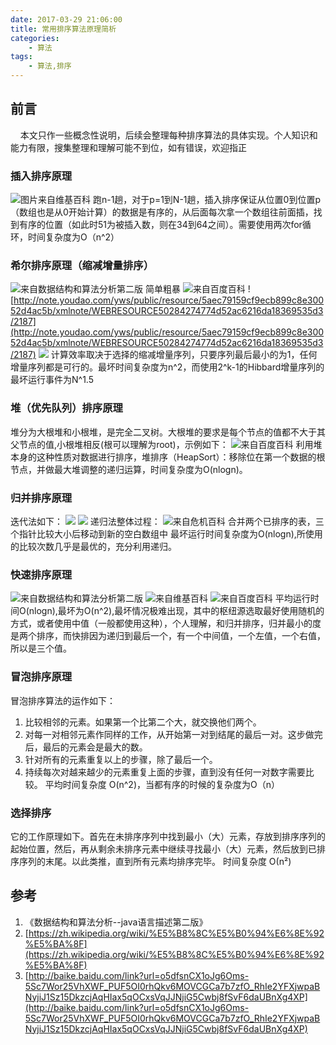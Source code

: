 ```yaml
---
date: 2017-03-29 21:06:00
title: 常用排序算法原理简析
categories:
    - 算法
tags:
    - 算法,排序
---
```


## 前言
&nbsp;&nbsp;&nbsp;&nbsp;本文只作一些概念性说明，后续会整理每种排序算法的具体实现。个人知识和能力有限，搜集整理和理解可能不到位，如有错误，欢迎指正

###  插入排序原理
![图片来自维基百科](http://note.youdao.com/yws/public/resource/5aec79159cf9ecb899c8e30052d4ac5b/xmlnote/WEBRESOURCE9f716efb16a8a8f0afd7e680b3c44e65/2165)
跑n-1趟，对于p=1到N-1趟，插入排序保证从位置0到位置p（数组也是从0开始计算）的数据是有序的，从后面每次拿一个数组往前面插，找到有序的位置（如此时51为被插入数，则在34到64之间）。需要使用两次for循环，时间复杂度为O（n^2）

### 希尔排序原理（缩减增量排序）
![来自数据结构和算法分析第二版](http://note.youdao.com/yws/public/resource/5aec79159cf9ecb899c8e30052d4ac5b/xmlnote/WEBRESOURCE0c8a7c35207eb9b646d68c56a1fb9c54/2182)
简单粗暴
![来自百度百科](http://note.youdao.com/yws/public/resource/5aec79159cf9ecb899c8e30052d4ac5b/xmlnote/WEBRESOURCEad0d8d96e1014ef6f7f10915602a1532/2237)
![http://note.youdao.com/yws/public/resource/5aec79159cf9ecb899c8e30052d4ac5b/xmlnote/WEBRESOURCE50284274774d52ac6216da18369535d3/2187](http://note.youdao.com/yws/public/resource/5aec79159cf9ecb899c8e30052d4ac5b/xmlnote/WEBRESOURCE50284274774d52ac6216da18369535d3/2187)
![](http://note.youdao.com/yws/public/resource/5aec79159cf9ecb899c8e30052d4ac5b/xmlnote/WEBRESOURCE1e9d6afea5055c933be49d11483c8e5e/2190)
计算效率取决于选择的缩减增量序列，只要序列最后最小的为1，任何增量序列都是可行的。最坏时间复杂度为n^2，而使用2^k-1的Hibbard增量序列的最坏运行事件为N^1.5

### 堆（优先队列）排序原理
堆分为大根堆和小根堆，是完全二叉树。大根堆的要求是每个节点的值都不大于其父节点的值,小根堆相反(根可以理解为root)，示例如下：
![来自百度百科](http://note.youdao.com/yws/public/resource/5aec79159cf9ecb899c8e30052d4ac5b/xmlnote/WEBRESOURCE25d82eb1a08a7b20807aa1df89212ace/2239)
利用堆本身的这种性质对数据进行排序，堆排序（HeapSort）：移除位在第一个数据的根节点，并做最大堆调整的递归运算，时间复杂度为O(nlogn)。

### 归并排序原理
迭代法如下：
![](http://note.youdao.com/yws/public/resource/5aec79159cf9ecb899c8e30052d4ac5b/xmlnote/WEBRESOURCE93abccfdbae0b96b15f07850fb4179b9/2207)
![](http://note.youdao.com/yws/public/resource/5aec79159cf9ecb899c8e30052d4ac5b/xmlnote/WEBRESOURCEa782f2f99a1baf1bfac8209f238fd881/2211)
递归法整体过程：
![来自危机百科](https://upload.wikimedia.org/wikipedia/commons/c/cc/Merge-sort-example-300px.gif)
合并两个已排序的表，三个指针比较大小后移动到新的空白数组中
最坏运行时间复杂度为O(nlogn),所使用的比较次数几乎是最优的，充分利用递归。

###  快速排序原理
![来自数据结构和算法分析第二版](http://note.youdao.com/yws/public/resource/5aec79159cf9ecb899c8e30052d4ac5b/xmlnote/WEBRESOURCE8317330e570abfd8721a3b125506fb60/2220)
![来自维基百科](https://upload.wikimedia.org/wikipedia/commons/6/6a/Sorting_quicksort_anim.gif)
![来自百度百科](http://note.youdao.com/yws/public/resource/5aec79159cf9ecb899c8e30052d4ac5b/xmlnote/WEBRESOURCE62452440aaa609c02b1f52450088c86f/2232)
平均运行时间O(nlogn),最坏为O(n^2),最坏情况极难出现，其中的枢纽源选取最好使用随机的方式，或者使用中值（一般都使用这种），个人理解，和归并排序，归并最小的度是两个排序，而快排因为递归到最后一个，有一个中间值，一个左值，一个右值，所以是三个值。

### 冒泡排序原理
冒泡排序算法的运作如下：
1. 比较相邻的元素。如果第一个比第二个大，就交换他们两个。
2. 对每一对相邻元素作同样的工作，从开始第一对到结尾的最后一对。这步做完后，最后的元素会是最大的数。
3. 针对所有的元素重复以上的步骤，除了最后一个。
4. 持续每次对越来越少的元素重复上面的步骤，直到没有任何一对数字需要比较。
平均时间复杂度 O(n^2)，当都有序的时候的复杂度为O（n）
### 选择排序
它的工作原理如下。首先在未排序序列中找到最小（大）元素，存放到排序序列的起始位置，然后，再从剩余未排序元素中继续寻找最小（大）元素，然后放到已排序序列的末尾。以此类推，直到所有元素均排序完毕。
时间复杂度	О(n²)

## 参考
1. 《数据结构和算法分析--java语言描述第二版》
2. [https://zh.wikipedia.org/wiki/%E5%B8%8C%E5%B0%94%E6%8E%92%E5%BA%8F](https://zh.wikipedia.org/wiki/%E5%B8%8C%E5%B0%94%E6%8E%92%E5%BA%8F)
3. [http://baike.baidu.com/link?url=o5dfsnCX1oJg6Oms-5Sc7Wor25VhXWF_PUF5OI0rhQkv6MOVCGCa7b7zfO_RhIe2YFXjwpaBNyjiJ1Sz15DkzcjAqHIax5qOCxsVqJJNjiG5Cwbj8fSvF6daUBnXg4XP](http://baike.baidu.com/link?url=o5dfsnCX1oJg6Oms-5Sc7Wor25VhXWF_PUF5OI0rhQkv6MOVCGCa7b7zfO_RhIe2YFXjwpaBNyjiJ1Sz15DkzcjAqHIax5qOCxsVqJJNjiG5Cwbj8fSvF6daUBnXg4XP) 